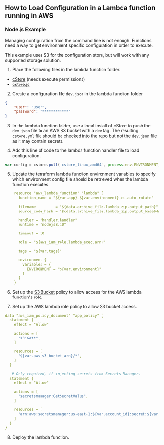 ## How to Load Configuration in a Lambda function running in AWS ##

### Node.js Example ###

Managing configuration from the command line is not enough. Functions need a way to get environment specific configuration in order to execute. 

This example uses S3 for the configuration store, but will work with any supported storage solution.

1. Place the following files in the lambda function folder. 
  - [cStore](https://github.com/turnerlabs/cstore/releases/download/v3.6.0-alpha/cstore_linux_amd64) (needs execute permissions)
  - [cstore.js](../examples/cstore.js)

2. Create a configuration file `dev.json` in the lambda function folder.
```json
{
    "user": "user",
    "password": "************"
}
```
3. In the lambda function folder, use a local install of cStore to push the `dev.json` file to an AWS S3 bucket with a `dev` tag. The resulting `cstore.yml` file should be checked into the repo but not the `dev.json` file as it may contain secrets.

4. Add this line of code to the lambda function handler file to load configuration.
```javascript
var config = cstore.pull('cstore_linux_amd64', process.env.ENVIRONMENT)
```

5. Update the terraform lambda function environment variables to specify which environment config file should be retrieved when the lambda function executes.    
```yml
    resource "aws_lambda_function" "lambda" {
      function_name = "${var.app}-${var.environment}-ci-auto-rotate"

      filename         = "${data.archive_file.lambda_zip.output_path}"
      source_code_hash = "${data.archive_file.lambda_zip.output_base64sha256}"

      handler = "handler.handler"
      runtime = "nodejs8.10"

      timeout = 10

      role = "${aws_iam_role.lambda_exec.arn}"

      tags = "${var.tags}"

      environment {
        variables = {
          ENVIRONMENT = "${var.environment}"
        }
      }
    }
```
6. Set up the [S3 Bucket](S3.md) policy to allow access for the AWS lambda function's role.

7. Set up the AWS lambda role policy to allow S3 bucket access.
```yml
data "aws_iam_policy_document" "app_policy" {
  statement {
    effect = "Allow"

    actions = [
      "s3:Get*",
    ]

    resources = [
      "${var.aws_s3_bucket_arn}/*",
    ]
  }

   # Only required, if injecting secrets from Secrets Manager.
  statement {
    effect = "Allow"

    actions = [
      "secretsmanager:GetSecretValue",
    ]

    resources = [
      "arn:aws:secretsmanager:us-east-1:${var.account_id}:secret:${var.config_context}/*",
    ]
  }
}
```
8. Deploy the lambda function.